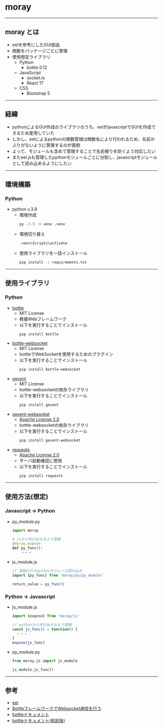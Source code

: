 # moray
***
## moray とは
- eelを参考にしたGUI部品
- 関数をパッケージごとに管理
- 使用想定ライブラリ
  - Python
    - bottle 0.12
  - JavaScript
    - socket.io
    - React 17
  - CSS
    - Bootstrap 5

***
## 経緯
- pythonによるGUI作成のライブラリのうち、eelがjavascriptでGUIを作成できるため愛用していた
- しかし、eelによるpythonの関数管理は関数名により行われるため、名前かぶりがないように管理するのが面倒
- よって、モジュールも含めて管理することで名前被りを防ぐよう対応したい
- またeel.jsも管理したpythonモジュールごとに分割し、javascriptモジュールとして読み込めるようにしたい

***
## 環境構築
### Python
- python v.3.9
  - 環境作成
    ``` bash
    py -3.9 -m venv .venv
    ```
  - 環境切り替え
    ``` bash
    .venv\Scripts\activate
    ```
  - 使用ライブラリを一括インストール
    ``` bash
    pip install -r requirements.txt
    ```

***
## 使用ライブラリ
### Python
- [bottle](https://pypi.org/project/bottle/)
  - MIT License
  - 軽量Webフレームワーク
  - 以下を実行することでインストール
    ``` bash
    pip install bottle
    ```
- [bottle-websocket](https://pypi.org/project/bottle-websocket/)
  - MIT License
  - bottleでWebSocketを使用するためのプラグイン
  - 以下を実行することでインストール
    ``` bash
    pip install bottle-websocket
    ```
- [gevent](https://pypi.org/project/gevent/)
  - MIT License
  - bottle-websocketの依存ライブラリ
  - 以下を実行することでインストール
    ``` bash
    pip install gevent
    ```
- [gevent-websocket](https://pypi.org/project/gevent-websocket/)
  - [Apache License 2.0](http://www.apache.org/licenses/LICENSE-2.0)
  - bottle-websocketの依存ライブラリ
  - 以下を実行することでインストール
    ``` bash
    pip install gevent-websocket
    ```
- [requests](https://pypi.org/project/requests/)
  - [Apache License 2.0](http://www.apache.org/licenses/LICENSE-2.0)
  - サーバ起動確認に使用
  - 以下を実行することでインストール
    ``` bash
    pip install requests
    ```

***
## 使用方法(想定)
### Javascript -> Python
- py_module.py
  ``` python
  import moray
  
  # jsから呼び出せるよう登録
  @moray.expose
  def py_func():
      ・・・
  ```
- js_module.js
  ``` javascript
  // 登録されたpythonモジュール読み込み
  import {py_func} from 'moray/py/py_module'
  
  return_value = py_func()
  ```

### Python -> Javascript
- js_module.js
  ``` javascript
  import {expose} from 'moray/js'
  
  // pythonから呼び出せるよう登録
  const js_func() = function() {
    ・・・
  }
  expose(js_func)
  ```
- py_module.py
  ``` python
  from moray.js import js_module
  
  js_module.js_func()
  ```

***
## 参考
- [eel](https://github.com/ChrisKnott/Eel)
- [BottleフレームワークでWebsocket通信を行う](https://symfoware.blog.fc2.com/blog-entry-2426.html)
- [bottleドキュメント](https://bottlepy.org/docs/dev/tutorial.html)
- [bottleドキュメント(和訳版)](https://bottl-translate-ja.readthedocs.io/en/latest/01_1_tutorial.html)

